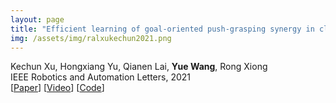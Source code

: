 ```yaml
---
layout: page
title: "Efficient learning of goal-oriented push-grasping synergy in clutter"
img: /assets/img/ralxukechun2021.png
---
```

Kechun Xu, Hongxiang Yu, Qianen Lai, **Yue Wang**, Rong Xiong
<br/>
IEEE Robotics and Automation Letters, 2021
<br/>
[[Paper](https://arxiv.org/abs/2103.05405.pdf)]
[[Video](https://www.bilibili.com/video/BV1sK4y1U7nJ)]
[[Code](https://github.com/xukechun/Efficient_goal-oriented_push-grasping_synergy)]

